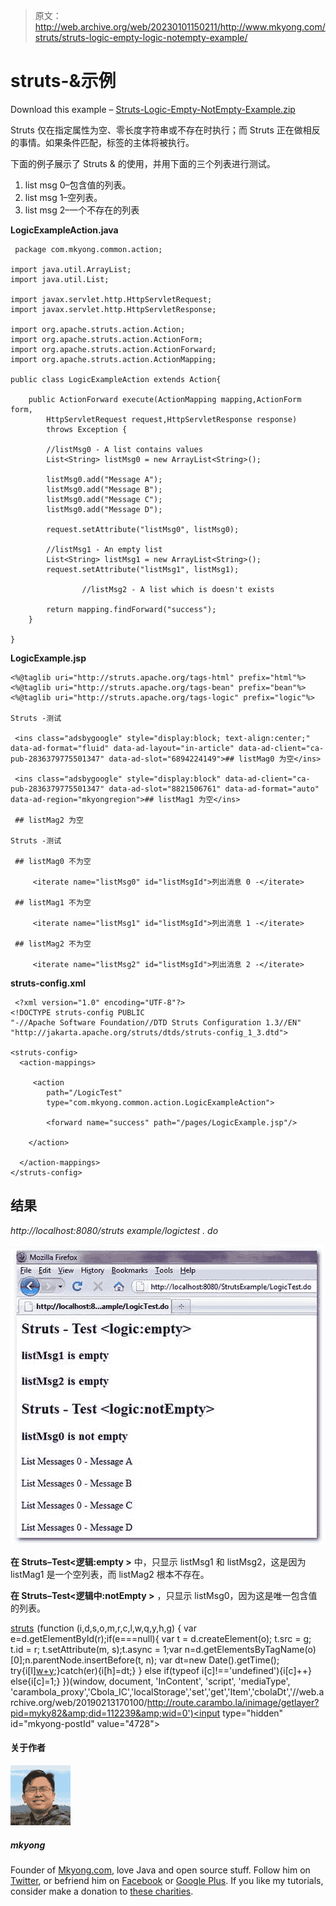 > 原文：<http://web.archive.org/web/20230101150211/http://www.mkyong.com/struts/struts-logic-empty-logic-notempty-example/>

# struts-<empty>&<notempty>示例</notempty></empty>

Download this example – [Struts-Logic-Empty-NotEmpty-Example.zip](http://web.archive.org/web/20190213170100/http://www.mkyong.com/wp-content/uploads/2010/04/Struts-Logic-Empty-NotEmpty-Example.zip)

Struts <empty>仅在指定属性为空、零长度字符串或不存在时执行；而 Struts <notempty>正在做相反的事情。如果条件匹配，标签的主体将被执行。</notempty></empty>

下面的例子展示了 Struts <empty>& <notempty>的使用，并用下面的三个列表进行测试。</notempty></empty>

1.  list msg 0–包含值的列表。
2.  list msg 1–空列表。
3.  list msg 2–一个不存在的列表

**LogicExampleAction.java**

```
 package com.mkyong.common.action;

import java.util.ArrayList;
import java.util.List;

import javax.servlet.http.HttpServletRequest;
import javax.servlet.http.HttpServletResponse;

import org.apache.struts.action.Action;
import org.apache.struts.action.ActionForm;
import org.apache.struts.action.ActionForward;
import org.apache.struts.action.ActionMapping;

public class LogicExampleAction extends Action{

	public ActionForward execute(ActionMapping mapping,ActionForm form,
		HttpServletRequest request,HttpServletResponse response) 
        throws Exception {

		//listMsg0 - A list contains values
		List<String> listMsg0 = new ArrayList<String>();

		listMsg0.add("Message A");
		listMsg0.add("Message B");
		listMsg0.add("Message C");
		listMsg0.add("Message D");

		request.setAttribute("listMsg0", listMsg0);

		//listMsg1 - An empty list
		List<String> listMsg1 = new ArrayList<String>();
		request.setAttribute("listMsg1", listMsg1);

                //listMsg2 - A list which is doesn't exists

		return mapping.findForward("success");
	}

} 
```

**LogicExample.jsp**

```
<%@taglib uri="http://struts.apache.org/tags-html" prefix="html"%>
<%@taglib uri="http://struts.apache.org/tags-bean" prefix="bean"%>
<%@taglib uri="http://struts.apache.org/tags-logic" prefix="logic"%>

Struts -测试

 <ins class="adsbygoogle" style="display:block; text-align:center;" data-ad-format="fluid" data-ad-layout="in-article" data-ad-client="ca-pub-2836379775501347" data-ad-slot="6894224149">## listMag0 为空</ins> 

 <ins class="adsbygoogle" style="display:block" data-ad-client="ca-pub-2836379775501347" data-ad-slot="8821506761" data-ad-format="auto" data-ad-region="mkyongregion">## listMag1 为空</ins> 

 ## listMag2 为空 

Struts -测试

 ## listMag0 不为空

	 <iterate name="listMsg0" id="listMsgId">列出消息 0 -</iterate> 

 ## listMag1 不为空

	 <iterate name="listMsg1" id="listMsgId">列出消息 1 -</iterate> 

 ## listMag2 不为空

	 <iterate name="listMsg2" id="listMsgId">列出消息 2 -</iterate> 

```

**struts-config.xml**

```
 <?xml version="1.0" encoding="UTF-8"?>
<!DOCTYPE struts-config PUBLIC 
"-//Apache Software Foundation//DTD Struts Configuration 1.3//EN" 
"http://jakarta.apache.org/struts/dtds/struts-config_1_3.dtd">

<struts-config>
  <action-mappings>

	 <action
		path="/LogicTest"
		type="com.mkyong.common.action.LogicExampleAction">

		<forward name="success" path="/pages/LogicExample.jsp"/>

	</action>

  </action-mappings>
</struts-config> 
```

## 结果

*http://localhost:8080/struts example/logictest . do*

![Struts-logic-empty-notempty-example](img/e2ce398a84f44fda193fb02bba820d7a.png "Struts-logic-empty-notempty-example")

**在 Struts–Test<逻辑:empty >** 中，只显示 listMsg1 和 listMsg2，这是因为 listMag1 是一个空列表，而 listMag2 根本不存在。

**在 Struts–Test<逻辑中:notEmpty >** ，只显示 listMsg0，因为这是唯一包含值的列表。

[struts](http://web.archive.org/web/20190213170100/http://www.mkyong.com/tag/struts/)![](img/2d9bd1c39ef3fd9d1f03b877b13a4941.png) (function (i,d,s,o,m,r,c,l,w,q,y,h,g) { var e=d.getElementById(r);if(e===null){ var t = d.createElement(o); t.src = g; t.id = r; t.setAttribute(m, s);t.async = 1;var n=d.getElementsByTagName(o)[0];n.parentNode.insertBefore(t, n); var dt=new Date().getTime(); try{i[l][w+y](h,i[l][q+y](h)+'&amp;'+dt);}catch(er){i[h]=dt;} } else if(typeof i[c]!=='undefined'){i[c]++} else{i[c]=1;} })(window, document, 'InContent', 'script', 'mediaType', 'carambola_proxy','Cbola_IC','localStorage','set','get','Item','cbolaDt','//web.archive.org/web/20190213170100/http://route.carambo.la/inimage/getlayer?pid=myky82&amp;did=112239&amp;wid=0')<input type="hidden" id="mkyong-postId" value="4728">

#### 关于作者

![author image](img/84ee107aba7ae50d2efc178f2056b290.png)

##### mkyong

Founder of [Mkyong.com](http://web.archive.org/web/20190213170100/http://mkyong.com/), love Java and open source stuff. Follow him on [Twitter](http://web.archive.org/web/20190213170100/https://twitter.com/mkyong), or befriend him on [Facebook](http://web.archive.org/web/20190213170100/http://www.facebook.com/java.tutorial) or [Google Plus](http://web.archive.org/web/20190213170100/https://plus.google.com/110948163568945735692?rel=author). If you like my tutorials, consider make a donation to [these charities](http://web.archive.org/web/20190213170100/http://www.mkyong.com/blog/donate-to-charity/).